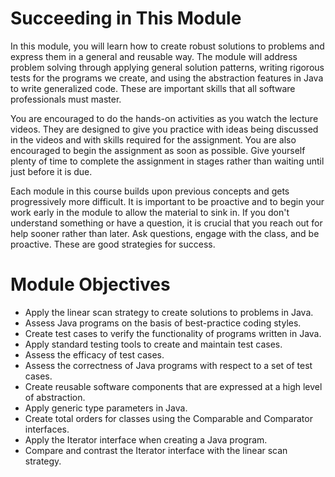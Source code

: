 # Succeeding in This Module

In this module, you will learn how to create robust solutions to problems and
express them in a general and reusable way. The module will address problem
solving through applying general solution patterns, writing rigorous tests for
the programs we create, and using the abstraction features in Java to write
generalized code. These are important skills that all software professionals
must master.

You are encouraged to do the hands-on activities as you watch the lecture
videos. They are designed to give you practice with ideas being discussed in
the videos and with skills required for the assignment. You are also
encouraged to begin the assignment as soon as possible. Give yourself plenty
of time to complete the assignment in stages rather than waiting until just
before it is due.

Each module in this course builds upon previous concepts and gets progressively
more difficult. It is important to be proactive and to begin your work early in
the module to allow the material to sink in. If you don't understand something
or have a question, it is crucial that you reach out for help sooner rather than
later. Ask questions, engage with the class, and be proactive. These are good
strategies for success.


# Module Objectives

- Apply the linear scan strategy to create solutions to problems in Java.
- Assess Java programs on the basis of best-practice coding styles.
- Create test cases to verify the functionality of programs written in Java.
- Apply standard testing tools to create and maintain test cases.
- Assess the efficacy of test cases.
- Assess the correctness of Java programs with respect to a set of test cases.
- Create reusable software components that are expressed at a high level of abstraction.
- Apply generic type parameters in Java.
- Create total orders for classes using the Comparable and Comparator interfaces.
- Apply the Iterator interface when creating a Java program.
- Compare and contrast the Iterator interface with the linear scan strategy.

